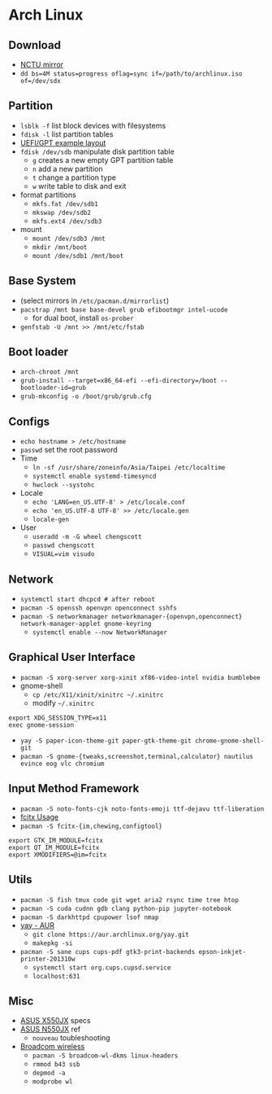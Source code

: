 # Arch Linux

## Download

- [NCTU mirror](http://archlinux.cs.nctu.edu.tw/iso/)
- `dd bs=4M status=progress oflag=sync if=/path/to/archlinux.iso of=/dev/sdx`

## Partition

- `lsblk -f` list block devices with filesystems
- `fdisk -l` list partition tables
- [UEFI/GPT example layout](https://wiki.archlinux.org/index.php/Partitioning#UEFI.2FGPT_example_layout)
- `fdisk /dev/sdb` manipulate disk partition table
    - `g` creates a new empty GPT partition table
    - `n` add a new partition
    - `t` change a partition type
    - `w` write table to disk and exit
- format partitions
    - `mkfs.fat /dev/sdb1`
    - `mkswap /dev/sdb2`
    - `mkfs.ext4 /dev/sdb3`
- mount
    - `mount /dev/sdb3 /mnt`
    - `mkdir /mnt/boot`
    - `mount /dev/sdb1 /mnt/boot`

## Base System

- (select mirrors in `/etc/pacman.d/mirrorlist`)
- `pacstrap /mnt base base-devel grub efibootmgr intel-ucode`
  - for dual boot, install `os-prober`
- `genfstab -U /mnt >> /mnt/etc/fstab`

## Boot loader

- `arch-chroot /mnt`
- `grub-install --target=x86_64-efi --efi-directory=/boot --bootloader-id=grub`
- `grub-mkconfig -o /boot/grub/grub.cfg`

## Configs

- `echo hostname > /etc/hostname`
- `passwd` set the root password
- Time
    - `ln -sf /usr/share/zoneinfo/Asia/Taipei /etc/localtime`
    - `systemctl enable systemd-timesyncd`
    - `hwclock --systohc`
- Locale
    - `echo 'LANG=en_US.UTF-8' > /etc/locale.conf`
    - `echo 'en_US.UTF-8 UTF-8' >> /etc/locale.gen`
    - `locale-gen`
- User
    - `useradd -m -G wheel chengscott`
    - `passwd chengscott`
    - `VISUAL=vim visudo`

## Network

- `systemctl start dhcpcd # after reboot`
- `pacman -S openssh openvpn openconnect sshfs`
- `pacman -S networkmanager networkmanager-{openvpn,openconnect} network-manager-applet gnome-keyring`
    - `systemctl enable --now NetworkManager`

## Graphical User Interface

- `pacman -S xorg-server xorg-xinit xf86-video-intel nvidia bumblebee`
- gnome-shell
    - `cp /etc/X11/xinit/xinitrc ~/.xinitrc`
    - modify `~/.xinitrc`
```bash=
export XDG_SESSION_TYPE=x11
exec gnome-session
```
- `yay -S paper-icon-theme-git paper-gtk-theme-git chrome-gnome-shell-git`
- `pacman -S gnome-{tweaks,screenshot,terminal,calculator} nautilus evince eog vlc chromium`

## Input Method Framework

- `pacman -S noto-fonts-cjk noto-fonts-emoji ttf-dejavu ttf-liberation`
- [fcitx Usage](https://wiki.archlinux.org/index.php/fcitx#Usage)
- `pacman -S fcitx-{im,chewing,configtool}`
```bash=
export GTK_IM_MODULE=fcitx
export QT_IM_MODULE=fcitx
export XMODIFIERS=@im=fcitx
```

## Utils

- `pacman -S fish tmux code git wget aria2 rsync time tree htop`
- `pacman -S cuda cudnn gdb clang python-pip jupyter-notebook`
- `pacman -S darkhttpd cpupower lsof nmap`
- [yay - AUR](https://aur.archlinux.org/packages/yay/)
    - `git clone https://aur.archlinux.org/yay.git `
    - `makepkg -si`
- `pacman -S sane cups cups-pdf gtk3-print-backends epson-inkjet-printer-201310w`
    - `systemctl start org.cups.cupsd.service`
    - `localhost:631`

## Misc

- [ASUS X550JX](https://www.asus.com/Laptops/X550JX/specifications/) specs
- [ASUS N550JX](https://wiki.archlinux.org/index.php/ASUS_N550JX) ref
    - `nouveau` toubleshooting
- [Broadcom wireless](https://wiki.archlinux.org/index.php/broadcom_wireless#Installation)
    - `pacman -S broadcom-wl-dkms linux-headers`
    - `rmmod b43 ssb`
    - `depmod -a`
    - `modprobe wl`

